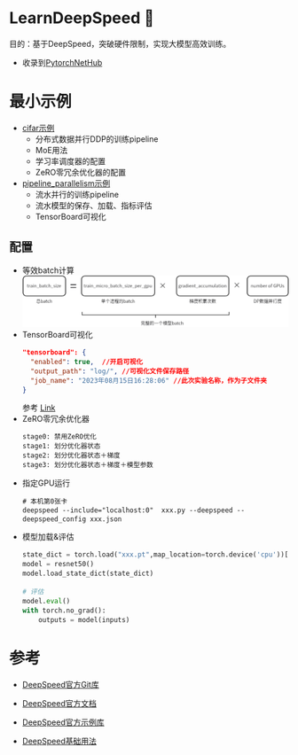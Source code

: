 # LearnDeepSpeed 🚀
目的：基于DeepSpeed，突破硬件限制，实现大模型高效训练。

- 收录到[PytorchNetHub](https://github.com/bobo0810/PytorchNetHub)



# 最小示例

- [cifar示例](training/cifar/README.md)
  - 分布式数据并行DDP的训练pipeline
  - MoE用法
  - 学习率调度器的配置
  - ZeRO零冗余优化器的配置
- [pipeline_parallelism示例](training/pipeline_parallelism)
  - 流水并行的训练pipeline
  - 流水模型的保存、加载、指标评估
  - TensorBoard可视化



## 配置
- 等效batch计算
  ![img.png](assets/img.png)
- TensorBoard可视化
  ```json
  "tensorboard": {
    "enabled": true,  //开启可视化
    "output_path": "log/", //可视化文件保存路径
    "job_name": "2023年08月15日16:28:06" //此次实验名称，作为子文件夹
  }
  ```
  参考 [Link](https://www.deepspeed.ai/docs/config-json/#monitoring-module-tensorboard-wandb-csv)
- ZeRO零冗余优化器
  ```txt
  stage0: 禁用ZeRO优化
  stage1: 划分优化器状态
  stage2: 划分优化器状态＋梯度
  stage3: 划分优化器状态＋梯度＋模型参数
  ```
- 指定GPU运行
  ```shell
  # 本机第0张卡
  deepspeed --include="localhost:0"  xxx.py --deepspeed --deepspeed_config xxx.json
  ```
- 模型加载&评估
  ```python
  state_dict = torch.load("xxx.pt",map_location=torch.device('cpu'))["module"]
  model = resnet50()
  model.load_state_dict(state_dict)

  # 评估
  model.eval()
  with torch.no_grad():
      outputs = model(inputs)
  ```





# 参考

- [DeepSpeed官方Git库](https://github.com/microsoft/DeepSpeed)  

- [DeepSpeed官方文档](https://www.deepspeed.ai/getting-started/) 

- [DeepSpeed官方示例库](https://github.com/microsoft/DeepSpeedExamples)  

- [DeepSpeed基础用法](https://github.com/microsoft/DeepSpeedExamples/blob/master/training/HelloDeepSpeed/README.md) 